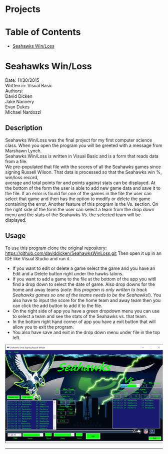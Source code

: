 # Projects

# Table of Contents
* [Seahawks Win/Loss](#Seahawks-Win/Loss)

# Seahawks Win/Loss
Date: 11/30/2015  
Written in: Visual Basic  
Authors:   
David Dicken  
Jake Nannery  
Evan Dukes  
Michael Nardozzi  

## Description
Seahawks Win/Loss was the final project for my first computer science class. When you open the program you will be greeted with a message from Marshawn Lynch.  
Seahawks Win/Loss is written in Visual Basic and is a form that reads data from a file.  
We pre-populated that file with the scores of all the Seahawks games since signing Russell Wilson. That data is processed so that the Seahawks win %, win/loss record,  
average and total points for and points against stats can be displayed.
At the bottom of the form the user is able to add new game data and save it to the file. If an error is found for one of the games in the file the user can select that game and then has the option to modify or delete the game containing the error.
Another feature of this program is the Vs. section. On the right side of the form the user can select a team from the drop down menu and the stats of the Seahawks Vs. the selected team will be displayed.

## Usage
To use this program clone the original repository: https://github.com/daviddicken/SeahawksWinLoss.git
Then open it up in an IDE like Visual Studio and run it.
* If you want to edit or delete a game select the game and you have an Edit and a Delete button right under the hawks talons.
* If you want to add a game to the file at the bottom of the app you witll find a drop down to select the date of game. Also drop downs for the home and away teams (*note:     this program is only written to track Seahawks games so one of the teams needs to be the Seahawks!*). You also have to input the score for the home team and away team then   you can click the add button to add it to the file.
* On the right side of app you have a green dropdown menu you can use to select a team and see the stats of the Seahawks vs. that team.
* In the bottom right hand corner of app you have a exit button that will allow you to exit the program.
* You also have save and exit in the drop down menu under file in the top left.



  

 ![](/Assets/SeahawksWinLoss.PNG)  
 ____________
 
